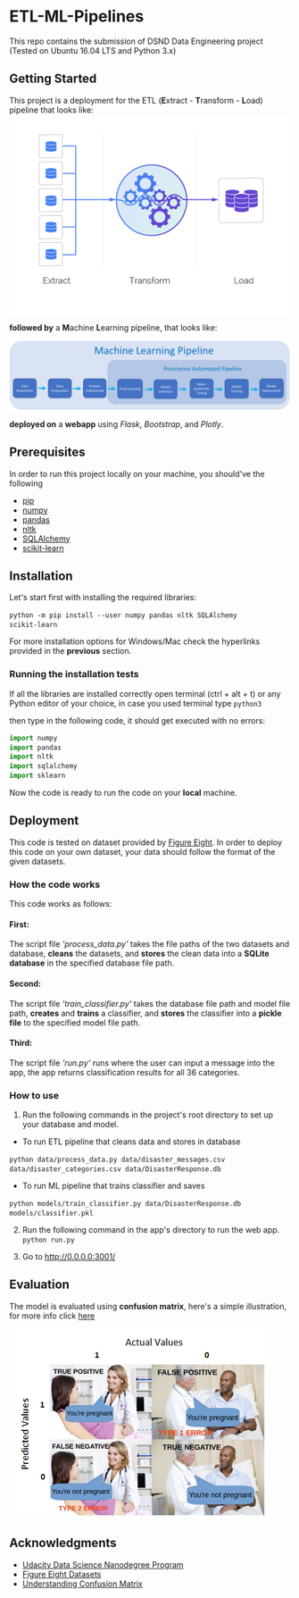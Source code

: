 # ETL-ML-Pipelines
This repo contains the submission of DSND Data Engineering project (Tested on Ubuntu 16.04 LTS and Python 3.x)

## Getting Started
This project is a deployment for the ETL (**E**xtract - **T**ransform - **L**oad) pipeline that looks like:
![source: AltexSoft](imgs/etl.png)

**followed by** a **M**achine **L**earning pipeline, that looks like:

![source: OVH Labs](imgs/ml.png)

**deployed on** a **webapp** using *Flask*, *Bootstrap*, and *Plotly*.

## Prerequisites
In order to run this project locally on your machine, you should've the following

- [pip](https://bit.ly/2x4hZQu)
- [numpy](https://scipy.org/install.html)
- [pandas](https://pandas.pydata.org/docs/getting_started/index.html#getting-started)
- [nltk](https://www.nltk.org/install.html)
- [SQLAlchemy](https://docs.sqlalchemy.org/en/13/intro.html#installation)
- [scikit-learn](https://scikit-learn.org/stable/install.html)

## Installation
Let's start first with installing the required libraries:

<code>python -m pip install --user numpy pandas nltk SQLAlchemy scikit-learn</code>

For more installation options for Windows/Mac check the hyperlinks provided in the **previous** section.

### Running the installation tests

If all the libraries are installed correctly open terminal (ctrl + alt + t) or any Python editor of your choice, in case you used terminal type <code>python3</code>

then type in the following  code, it should get executed with no errors:
```python
import numpy
import pandas
import nltk
import sqlalchemy
import sklearn
```
Now the code is ready to run the code on your **local** machine.

## Deployment
This code is tested on dataset provided by [Figure Eight](https://www.figure-eight.com/). In order to deploy this code on your own dataset, your data should follow the format of the given datasets.

### How the code works
This code works as follows:

#### First:
The script file *'process_data.py'* takes the file paths of the two datasets and database, **cleans** the datasets, and **stores** the clean data into a **SQLite database** in the specified database file path.

#### Second:
The script file *'train_classifier.py'* takes the database file path and model file path, **creates** and **trains** a classifier, and **stores** the classifier into a **pickle file** to the specified model file path.

#### Third:
The script file *'run.py'* runs where the user can input a message into the app, the app returns classification results for all 36 categories.

### How to use
1. Run the following commands in the project's root directory to set up your database and model.
  - To run ETL pipeline that cleans data and stores in database

<code>python data/process_data.py data/disaster_messages.csv data/disaster_categories.csv data/DisasterResponse.db</code>

  - To run ML pipeline that trains classifier and saves

<code>python models/train_classifier.py data/DisasterResponse.db models/classifier.pkl</code>

2. Run the following command in the app's directory to run the web app.
<code>python run.py</code>

3. Go to http://0.0.0.0:3001/

## Evaluation
The model is evaluated using **confusion matrix**, here's a simple illustration, for more info click [here](https://towardsdatascience.com/understanding-confusion-matrix-a9ad42dcfd62)

![source: towardsdatascience](imgs/confusion.png)

## Acknowledgments
- [Udacity Data Science Nanodegree Program](https://www.udacity.com/course/data-scientist-nanodegree--nd025)
- [Figure Eight Datasets](https://www.figure-eight.com/)
- [Understanding Confusion Matrix](https://towardsdatascience.com/understanding-confusion-matrix-a9ad42dcfd62)
